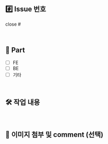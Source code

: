 ## #️⃣ Issue 번호
close #

<br />

## 🔘 Part
- [ ] FE
- [ ] BE
- [ ] 기타

<br />

## 🛠 작업 내용

<br />

## 🎻 이미지 첨부 및 comment (선택)

<br />
